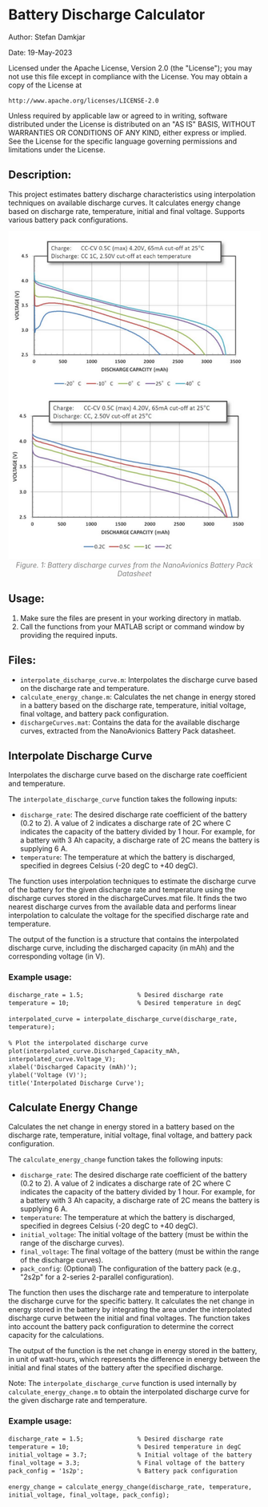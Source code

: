 
# Battery Discharge Calculator

Author: Stefan Damkjar

Date: 19-May-2023

Licensed under the Apache License, Version 2.0 (the "License");
you may not use this file except in compliance with the License.
You may obtain a copy of the License at

    http://www.apache.org/licenses/LICENSE-2.0

Unless required by applicable law or agreed to in writing, software
distributed under the License is distributed on an "AS IS" BASIS,
WITHOUT WARRANTIES OR CONDITIONS OF ANY KIND, either express or implied.
See the License for the specific language governing permissions and
limitations under the License.

## Description:
This project estimates battery discharge characteristics using interpolation techniques on available discharge curves. It calculates energy change based on discharge rate, temperature, initial and final voltage. Supports various battery pack configurations.

<div style="text-align:center"><img src ="Battery_Discharge_Curves.png" width="600"></div>
<div style="text-align:center"><font color="grey"><i>Figure. 1: Battery discharge curves from the NanoAvionics Battery Pack Datasheet</i></font></div><p></p>

## Usage:
1. Make sure the files are present in your working directory in matlab.
2. Call the functions from your MATLAB script or command window by providing the required inputs.

## Files:
- `interpolate_discharge_curve.m`: Interpolates the discharge curve based on the discharge rate and temperature.
- `calculate_energy_change.m`: Calculates the net change in energy stored in a battery based on the discharge rate, temperature, initial voltage, final voltage, and battery pack configuration.
- `dischargeCurves.mat`: Contains the data for the available discharge curves, extracted from the NanoAvionics Battery Pack datasheet.

## Interpolate Discharge Curve
Interpolates the discharge curve based on the discharge rate coefficient and temperature.

The `interpolate_discharge_curve` function takes the following inputs:

* `discharge_rate`: The desired discharge rate coefficient of the battery (0.2 to 2). A value of 2 indicates a discharge rate of 2C where C indicates the capacity of the battery divided by 1 hour. For example, for a battery with 3 Ah capacity, a discharge rate of 2C means the battery is supplying 6 A.
* `temperature`: The temperature at which the battery is discharged, specified in degrees Celsius (-20 degC to +40 degC).

The function uses interpolation techniques to estimate the discharge curve of the battery for the given discharge rate and temperature using the discharge curves stored in the dischargeCurves.mat file. It finds the two nearest discharge curves from the available data and performs linear interpolation to calculate the voltage for the specified discharge rate and temperature.

The output of the function is a structure that contains the interpolated discharge curve, including the discharged capacity (in mAh) and the corresponding voltage (in V).

### Example usage:
```
discharge_rate = 1.5;               % Desired discharge rate
temperature = 10;                   % Desired temperature in degC

interpolated_curve = interpolate_discharge_curve(discharge_rate, temperature);

% Plot the interpolated discharge curve
plot(interpolated_curve.Discharged_Capacity_mAh, interpolated_curve.Voltage_V);
xlabel('Discharged Capacity (mAh)');
ylabel('Voltage (V)');
title('Interpolated Discharge Curve');
```

## Calculate Energy Change
Calculates the net change in energy stored in a battery based on the discharge rate, temperature, initial voltage, final voltage, and battery pack configuration.

The `calculate_energy_change` function takes the following inputs:

* `discharge_rate`: The desired discharge rate coefficient of the battery (0.2 to 2). A value of 2 indicates a discharge rate of 2C where C indicates the capacity of the battery divided by 1 hour. For example, for a battery with 3 Ah capacity, a discharge rate of 2C means the battery is supplying 6 A.
* `temperature`: The temperature at which the battery is discharged, specified in degrees Celsius (-20 degC to +40 degC).
* `initial_voltage`: The initial voltage of the battery (must be within the range of the discharge curves).
* `final_voltage`: The final voltage of the battery (must be within the range of the discharge curves).
* `pack_config`: (Optional) The configuration of the battery pack (e.g., "2s2p" for a 2-series 2-parallel configuration).

The function then uses the discharge rate and temperature to interpolate the discharge curve for the specific battery. It calculates the net change in energy stored in the battery by integrating the area under the interpolated discharge curve between the initial and final voltages. The function takes into account the battery pack configuration to determine the correct capacity for the calculations.

The output of the function is the net change in energy stored in the battery, in unit of watt-hours, which represents the difference in energy between the initial and final states of the battery after the specified discharge.

Note: The `interpolate_discharge_curve` function is used internally by `calculate_energy_change.m` to obtain the interpolated discharge curve for the given discharge rate and temperature.

### Example usage:
```
discharge_rate = 1.5;               % Desired discharge rate
temperature = 10;                   % Desired temperature in degC
initial_voltage = 3.7;              % Initial voltage of the battery
final_voltage = 3.3;                % Final voltage of the battery
pack_config = '1s2p';               % Battery pack configuration

energy_change = calculate_energy_change(discharge_rate, temperature, initial_voltage, final_voltage, pack_config);
```

